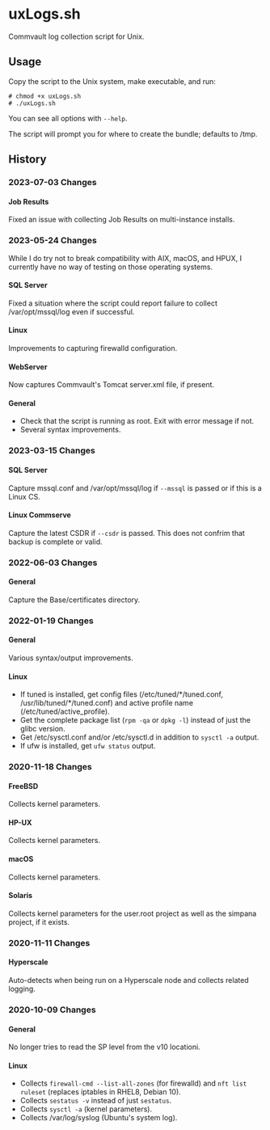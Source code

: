 # uxLogs.sh
Commvault log collection script for Unix.

## Usage
Copy the script to the Unix system, make executable, and run:
```
# chmod +x uxLogs.sh
# ./uxLogs.sh
```

You can see all  options with `--help`.

The script will prompt you for where to create the bundle; defaults to /tmp.

## History
### 2023-07-03 Changes
#### Job Results
Fixed an issue with collecting Job Results on multi-instance installs.

### 2023-05-24 Changes
While I do try not to break compatibility with AIX, macOS, and HPUX, I currently have no way of testing on those operating systems.

#### SQL Server
Fixed a situation where the script could report failure to collect /var/opt/mssql/log even if successful.

#### Linux
Improvements to capturing firewalld configuration.

#### WebServer
Now captures Commvault's Tomcat server.xml file, if present.

#### General
- Check that the script is running as root. Exit with error message if not.
- Several syntax improvements.

### 2023-03-15 Changes
#### SQL Server
Capture mssql.conf and /var/opt/mssql/log if `--mssql` is passed or if this is a Linux CS.

#### Linux Commserve
Capture the latest CSDR if `--csdr`  is passed. This does not confrim that backup is complete or valid.

### 2022-06-03 Changes
#### General
Capture the Base/certificates directory.

### 2022-01-19 Changes
#### General
Various syntax/output improvements.

#### Linux
- If tuned is installed, get config files (/etc/tuned/\*/tuned.conf, /usr/lib/tuned/\*/tuned.conf) and active profile name (/etc/tuned/active_profile).
- Get the complete package list (`rpm -qa` or `dpkg -l`) instead of just the glibc version.
- Get /etc/sysctl.conf and/or /etc/sysctl.d in addition to `sysctl -a` output.
- If ufw is installed, get `ufw status` output.

### 2020-11-18 Changes
#### FreeBSD
Collects kernel parameters.

#### HP-UX
Collects kernel parameters.

#### macOS
Collects kernel parameters.

#### Solaris
Collects kernel parameters for the user.root project as well as the simpana project, if it exists.

### 2020-11-11 Changes
#### Hyperscale
Auto-detects when being run on a Hyperscale node and collects related logging.

### 2020-10-09 Changes
#### General
No longer tries to read the SP level from the v10 locationi.

#### Linux
- Collects `firewall-cmd --list-all-zones` (for firewalld) and `nft list ruleset` (replaces iptables in RHEL8, Debian 10).
- Collects `sestatus -v` instead of just `sestatus`.
- Collects `sysctl -a` (kernel parameters).
- Collects /var/log/syslog (Ubuntu's system log).
